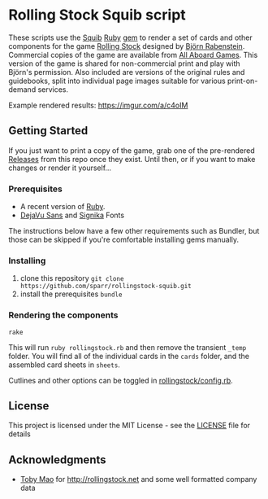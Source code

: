 # Rolling Stock Squib script

These scripts use the [Squib](https://github.com/andymeneely/squib) [Ruby](https://www.ruby-lang.org/) [gem](https://rubygems.org/gems/squib/) to render a set of cards and other components for the game [Rolling Stock](http://rabenste.in/rollingstock/) designed by [Björn Rabenstein](http://rabenste.in). Commercial copies of the game are available from [All Aboard Games](http://www.all-aboardgames.com/home/bjoern-rabenstein-s-rolling-stock). This version of the game is shared for non-commercial print and play with Björn's permission. Also included are versions of the original rules and guidebooks, split into individual page images suitable for various print-on-demand services.

Example rendered results: https://imgur.com/a/c4oIM

## Getting Started

If you just want to print a copy of the game, grab one of the pre-rendered [Releases](http://github.com/rollingstock-squib/releases) from this repo once they exist. Until then, or if you want to make changes or render it yourself...

### Prerequisites

- A recent version of [Ruby](https://www.ruby-lang.org/).
- [DejaVu Sans](https://dejavu-fonts.github.io/) and [Signika](https://fonts.google.com/specimen/Signika) Fonts

The instructions below have a few other requirements such as Bundler, but those can be skipped if you're comfortable installing gems manually.

### Installing

1. clone this repository `git clone https://github.com/sparr/rollingstock-squib.git`
2. install the prerequisites `bundle`

### Rendering the components

`rake`

This will run `ruby rollingstock.rb` and then remove the transient `_temp` folder. You will find all of the individual cards in the `cards` folder, and the assembled card sheets in `sheets`.

Cutlines and other options can be toggled in [rollingstock/config.rb](rollingstock/config.rb).

## License

This project is licensed under the MIT License - see the [LICENSE](LICENSE) file for details

## Acknowledgments

* [Toby Mao](https://github.com/tobymao/) for http://rollingstock.net and some well formatted company data